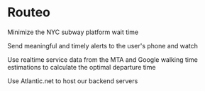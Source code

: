 # Routeo


  Minimize the NYC subway platform wait time

  Send meaningful and timely alerts to the user's phone and watch

  Use realtime service data from the MTA and Google walking time estimations to calculate the optimal departure time

  Use Atlantic.net to host our backend servers 
